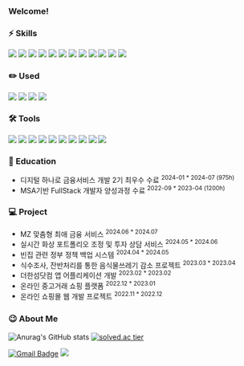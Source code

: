 ### Welcome!

### ⚡ Skills
<img src="https://img.shields.io/badge/Java-007396?style=flat&logo=OpenJDK&logoColor=white"> <img src="https://img.shields.io/badge/JavaScript-F7DF1E?style=flat&logo=Javascript&logoColor=white"> <img src="https://img.shields.io/badge/HTML5-E34F26?style=flat-square&logo=html5&logoColor=white"/> <img src="https://img.shields.io/badge/CSS-1572B6?style=flat&logo=css3&logoColor=white"> <img src="https://img.shields.io/badge/JSP-CC6699?style=flat&logo=Jsp&logoColor=white"> <img src="https://img.shields.io/badge/jQuery-CC6666?style=flat&logo=jQuery&logoColor=white"> <img src="https://img.shields.io/badge/MySQL-4479A1?style=flat&logo=MySQL&logoColor=white"> <img src="https://img.shields.io/badge/ORACLE-F80000?style=flat-square&logo=ORACLE&logoColor=white"/> <img src="https://img.shields.io/badge/MyBatis-660033?style=flat&logo=MyBatis&logoColor=white"> <img src="https://img.shields.io/badge/React-61DAFB?style=flat-square&logo=React&logoColor=white"/> <img src="https://img.shields.io/badge/TypeScript-3178C6?style=flat-squre&logo=TypeScript&logoColor=black"/> <img src="https://img.shields.io/badge/JPA-660032?style=flat&logo=JPA&logoColor=white">

### ✏️ Used
<img src="https://img.shields.io/badge/Python-3776AB?style=flat-square&logo=Python&logoColor=white"/> <img src="https://img.shields.io/badge/Kotlin-7F52FF?style=flat-square&logo=Kotlin&logoColor=white"/> <img src="https://img.shields.io/badge/Android-3DDC84?style=flat-square&logo=Android&logoColor=white"/> <img src="https://img.shields.io/badge/Flask-000000?style=flat-square&logo=Flask&logoColor=white"/> 

### 🛠️ Tools
<img src="https://img.shields.io/badge/Eclipse IDE-2C2255?style=flat-square&logo=Eclipse IDE&logoColor=white"/> <img src="https://img.shields.io/badge/IntelliJ_IDEA-000000?style=flat&logo=intellij-idea&logoColor=white"> <img src="https://img.shields.io/badge/GitHub-FFCCCC?style=flat&logo=GitHub&logoColor=white"> <img src="https://img.shields.io/badge/Spring Boot-6DB33F?style=flat&logo=Spring Boot&logoColor=white"> <img src="https://img.shields.io/badge/Spring-6DB33F?style=flat-square&logo=Spring&logoColor=white"/> <img src="https://img.shields.io/badge/Slack-4A154B?style=flat&logo=Slack&logoColor=white"> <img src="https://img.shields.io/badge/Spring Security-6DB33F?style=flat-square&logo=Spring Security&logoColor=white"/> <img src="https://img.shields.io/badge/AWS-FF3333?style=flat&logo=Amazon&logoColor=white"> <img src="https://img.shields.io/badge/Apache_Tomcat-CC6699?style=flat&logo=Apache-Tomcat&logoColor=white"> <img src="https://img.shields.io/badge/Figma-F24E1E?style=flat&logo=figma&logoColor=white">

### 🌱 Education
- 디지털 하나로 금융서비스 개발 2기 최우수 수료 <sup>2024-01 * 2024-07 (975h)
- MSA기반 FullStack 개발자 양성과정 수료 <sup>2022-09 * 2023-04 (1200h)


### 💻 Project
- MZ 맞춤형 최애 금융 서비스 <sup> 2024.06 * 2024.07
- 실시간 화상 포트폴리오 조정 및 투자 상담 서비스 <sup> 2024.05 * 2024.06
- 빈집 관련 정부 정책 백업 시스템 <sup> 2024.04 * 2024.05
- 식수조사, 잔반처리를 통한 음식물쓰레기 감소 프로젝트 <sup> 2023.03 * 2023.04
- 더한섬닷컴 앱 어플리케이션 개발 <sup> 2023.02 * 2023.02
- 온라인 중고거래 쇼핑 플랫폼 <sup> 2022.12 * 2023.01
- 온라인 쇼핑몰 웹 개발 프로젝트 <sup> 2022.11 * 2022.12

### 😉 About Me　　
![Anurag's GitHub stats](https://github-readme-stats.vercel.app/api?username=juhyemi&show_icons=true&theme=radical) [![solved.ac tier](http://mazassumnida.wtf/api/generate_badge?boj=rlawngp124)](https://solved.ac/rlawngp124)

[![Gmail Badge](https://img.shields.io/badge/Gmail-d14836?style=flat-square&logo=Gmail&logoColor=white&link=mailto:rlawngp124@gmail.com)](mailto:rlawngp124@gmail.com)
<a href="https://www.instagram.com/juhyemi_/" target="_blank"><img src="https://img.shields.io/badge/instagram-E4405F?style=flat-square&logo=Instagram&logoColor=white"/></a>
